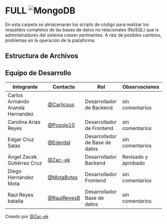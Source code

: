 # FULL ![MongoDB](https://img.shields.io/badge/MongoDB-4EA94B?style=for-the-badge&logo=mongodb&logoColor=white)

 En esta carpeta se almacenaran los scripts de código para realizar los respaldos completos de las bases de datos no relacionales (NoSQL) que ls administradores del sistema creasn pertinentes. A raiz de posibles cambios, problemas en la operación de la plataforma.

## Estructura de Archivos



## Equipo de Desarrollo

|Integrante|Contacto|Rol|Observaciones|
|------------|--------|---|---|
|Carlos Armando Aranda Hernandez|[@Carlicsus](https://github.com/Carlicsus)|Desarrollador de Backend| sin comentarios |
|Carolina Arias Reyes|[@Pozole10](https://github.com/Pozole10)|Desarrollador de Frontend| sin comentarios |
|Edgar Cruz Salas|[@Ederdal](https://github.com/Ederdal)|Desarrollador de Base de datos| sin comentarios |
|Ángel Zacek Gutiérrez Cruz|[@Zac-ek](https://github.com/Zac-ek)|Desarrollador Backend| Revisado y aprobado |
|Diego Hernández Mota|[@MotaBytes](https://github.com/MotaBytes)|Desarrollador Frontend| sin comentarios |
|Raul Reyes batalla|[@RaulReyesB](https://github.com/RaulReyesB)|Desarrollador Base de datos| sin comentarios |
 

Creado por [@Zac-ek](https://github.com/Zac-ek)